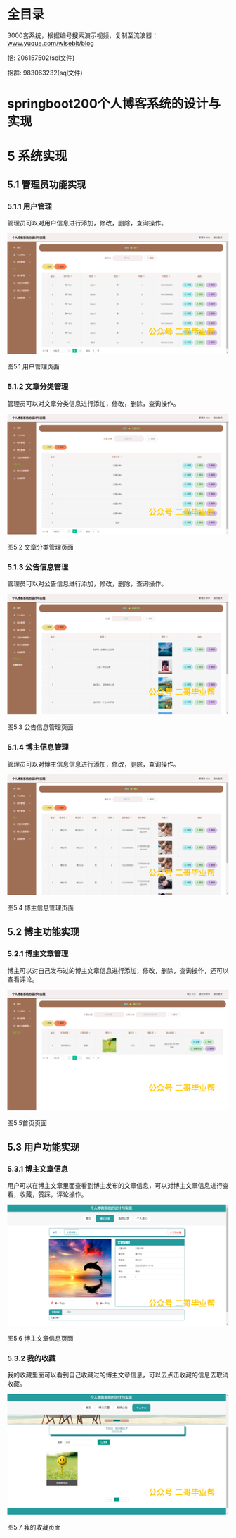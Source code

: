 # 全目录

3000套系统，根据编号搜索演示视频，复制至流浪器：www.yuque.com/wisebit/blog


<p>抠: 206157502(sql文件)</p>
<p>抠群: 983063232(sql文件)</p>


# springboot200个人博客系统的设计与实现
# 5 系统实现
## 5.1 管理员功能实现
### 5.1.1 用户管理
管理员可以对用户信息进行添加，修改，删除，查询操作。

![](/md/blog.009.png)

图5.1 用户管理页面
### 5.1.2 文章分类管理
管理员可以对文章分类信息进行添加，修改，删除，查询操作。

![](/md/blog.010.png)

图5.2 文章分类管理页面
### 5.1.3 公告信息管理
管理员可以对公告信息进行添加，修改，删除，查询操作。

![](/md/blog.011.png)

图5.3 公告信息管理页面
### 5.1.4 博主信息管理
管理员可以对博主信息信息进行添加，修改，删除，查询操作。

![](/md/blog.012.png)

图5.4 博主信息管理页面
## 5.2 博主功能实现
### 5.2.1 博主文章管理
博主可以对自己发布过的博主文章信息进行添加，修改，删除，查询操作，还可以查看评论。

![](/md/blog.013.png)

图5.5首页页面
## 5.3 用户功能实现
### 5.3.1 博主文章信息
用户可以在博主文章里面查看到博主发布的文章信息，可以对博主文章信息进行查看，收藏，赞踩，评论操作。

![](/md/blog.014.png)

图5.6 博主文章信息页面
### 5.3.2 我的收藏
我的收藏里面可以看到自己收藏过的博主文章信息，可以去点击收藏的信息去取消收藏。

![](/md/blog.015.png)

图5.7 我的收藏页面
